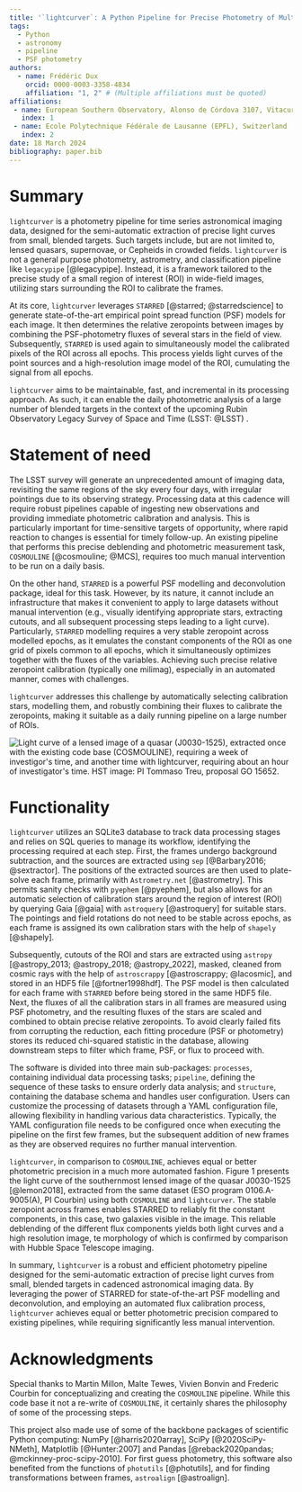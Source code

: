 ```yaml
---
title: '`lightcurver`: A Python Pipeline for Precise Photometry of Multiple-Epoch Wide-Field Images'
tags:
  - Python
  - astronomy
  - pipeline
  - PSF photometry
authors:
  - name: Frédéric Dux
    orcid: 0000-0003-3358-4834
    affiliation: "1, 2" # (Multiple affiliations must be quoted)
affiliations:
 - name: European Southern Observatory, Alonso de Córdova 3107, Vitacura, Santiago, Chile
   index: 1
 - name: Ecole Polytechnique Fédérale de Lausanne (EPFL), Switzerland
   index: 2
date: 18 March 2024
bibliography: paper.bib
---
```



# Summary

`lightcurver` is a photometry pipeline for time series astronomical imaging data, 
designed for the semi-automatic extraction of precise light curves from small, blended targets. 
Such targets include, but are not limited to, lensed quasars, supernovae, or Cepheids in crowded fields. 
`lightcurver` is not a general purpose photometry, astrometry, and classification pipeline like `legacypipe` [@legacypipe]. 
Instead, it is a framework tailored to the precise study of a small region of interest (ROI) in wide-field images, 
utilizing stars surrounding the ROI to calibrate the frames.

At its core, `lightcurver` leverages `STARRED` [@starred; @starredscience] to generate state-of-the-art empirical point spread function (PSF) models for each image. 
It then determines the relative zeropoints between images by combining the PSF-photometry fluxes of several stars in the field of view. 
Subsequently, `STARRED` is used again to simultaneously model the calibrated pixels of the ROI across all epochs. 
This process yields light curves of the point sources and a high-resolution image model of the ROI, cumulating the signal from all epochs.

`lightcurver` aims to be maintainable, fast, and incremental in its processing approach. 
As such, it can enable the daily photometric analysis of a large number of blended targets 
in the context of the upcoming Rubin Observatory Legacy Survey of Space and Time (LSST: @LSST)  . 

# Statement of need

The LSST survey will generate an unprecedented amount of imaging data, 
revisiting the same regions of the sky every four days, with irregular pointings due to its observing strategy.
Processing data at this cadence will require robust pipelines capable of ingesting new observations 
and providing immediate photometric calibration and analysis. 
This is particularly important for time-sensitive targets of opportunity, 
where rapid reaction to changes is essential for timely follow-up. 
An existing pipeline that performs this precise deblending and photometric measurement task, `COSMOULINE` [@cosmouline; @MCS], 
requires too much manual intervention to be run on a daily basis.

On the other hand, `STARRED` is a powerful PSF modelling and deconvolution package, ideal for this task. 
However, by its nature, it cannot include an infrastructure that makes it convenient to apply to large datasets without manual intervention
(e.g., visually identifying appropriate stars, extracting cutouts, and all subsequent processing steps leading to a light curve). 
Particularly, `STARRED` modelling requires a very stable zeropoint across modelled epochs, 
as it emulates the constant components of the ROI as one grid of pixels common to all epochs, 
which it simultaneously optimizes together with the fluxes of the variables. 
Achieving such precise relative zeropoint calibration (typically one milimag), especially in an automated manner, comes with challenges.

`lightcurver` addresses this challenge by automatically selecting calibration stars, modelling them, 
and robustly combining their fluxes to calibrate the zeropoints, 
making it suitable as a daily running pipeline on a large number of ROIs.


![Light curve of a lensed image of a quasar (J0030-1525), extracted once with the existing code base (`COSMOULINE`), 
requiring a week of investigor's time, and another time with `lightcurver`, requiring about an hour of investigator's time. 
HST image: PI Tommaso Treu, proposal GO 15652.](plot/comparison_with_legacy_pipeline.jpg)


# Functionality

`lightcurver` utilizes an SQLite3 database to track data processing stages and relies on SQL queries to manage its workflow, 
identifying the processing required at each step. 
First, the frames undergo background subtraction, and the sources are extracted using `sep` [@Barbary2016; @sextractor]. 
The positions of the extracted sources are then used to plate-solve each frame, primarily with `Astrometry.net` [@astrometry]. 
This permits sanity checks with `pyephem` [@pyephem], but also allows for an automatic selection of calibration stars around the region of interest (ROI) by querying Gaia [@gaia] 
with `astroquery` [@astroquery] for suitable stars. 
The pointings and field rotations do not need to be stable across epochs, as each frame is assigned its own calibration stars with the help of `shapely` [@shapely].

Subsequently, cutouts of the ROI and stars are extracted using `astropy` [@astropy_2013; @astropy_2018; @astropy_2022], masked, 
cleaned from cosmic rays with the help of `astroscrappy` [@astroscrappy; @lacosmic], 
and stored in an HDF5 file [@fortner1998hdf].
The PSF model is then calculated for each frame with `STARRED` before being stored in the same HDF5 file. 
Next, the fluxes of all the calibration stars in all frames are measured using PSF photometry, 
and the resulting fluxes of the stars are scaled and combined to obtain precise relative zeropoints.
To avoid clearly failed fits from corrupting the reduction, 
each fitting procedure (PSF or photometry) stores its reduced chi-squared statistic in the database, 
allowing downstream steps to filter which frame, PSF, or flux to proceed with. 

The software is divided into three main sub-packages: `processes`, containing individual data processing tasks; 
`pipeline`, defining the sequence of these tasks to ensure orderly data analysis; 
and `structure`, containing the database schema and handles user configuration.
Users can customize the processing of datasets through a YAML configuration file, 
allowing flexibility in handling various data characteristics. 
Typically, the YAML configuration file needs to be configured once when executing 
the pipeline on the first few frames, but the subsequent addition of new frames as 
they are observed requires no further manual intervention.

`lightcurver`, in comparison to `COSMOULINE`, achieves equal or better photometric precision in a much more automated fashion. 
Figure 1 presents the light curve of the southernmost lensed image of the quasar J0030-1525 [@lemon2018], 
extracted from the same dataset (ESO program 0106.A-9005(A), PI Courbin) using both `COSMOULINE` and `lightcurver`. 
The stable zeropoint across frames enables STARRED to reliably fit the constant components, in this case, two galaxies visible in the image. 
This reliable deblending of the different flux components yields both light curves and a high resolution image, 
te morphology of which is confirmed by comparison with Hubble Space Telescope imaging.

In summary, `lightcurver` is a robust and efficient photometry pipeline designed for the semi-automatic extraction 
of precise light curves from small, blended targets in cadenced astronomical imaging data. 
By leveraging the power of STARRED for state-of-the-art PSF modelling and deconvolution, 
and employing an automated flux calibration process, `lightcurver` achieves equal or better photometric precision 
compared to existing pipelines, while requiring significantly less manual intervention.

# Acknowledgments
Special thanks to Martin Millon, Malte Tewes, Vivien Bonvin and Frederic Courbin for conceptualizing and creating the `COSMOULINE` pipeline. 
While this code base it not a re-write of `COSMOULINE`, it certainly shares the philosophy of some of the processing steps.

This project also made use of some of the backbone packages of scientific Python computing: NumPy [@harris2020array], SciPy [@2020SciPy-NMeth], Matplotlib [@Hunter:2007] and Pandas [@reback2020pandas; @mckinney-proc-scipy-2010]. 
For first guess photometry, this software also benefited from the functions of `photutils` [@photutils], and for finding transformations between frames, `astroalign` [@astroalign].

